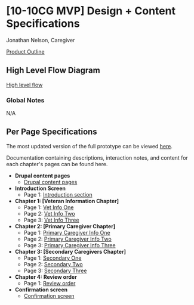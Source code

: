 # [10-10CG MVP] Design + Content Specifications 
Jonathan Nelson, Caregiver

[Product Outline](https://github.com/department-of-veterans-affairs/va.gov-team/blob/master/teams/vsa/teams/caregiver/product-outline.md)

## High Level Flow Diagram

[High level flow](https://github.com/department-of-veterans-affairs/va.gov-team/blob/master/products/caregivers/design-content%20specifications/flow.png)

### Global Notes

N/A 

## Per Page Specifications
The most updated version of the full prototype can be viewed [here](https://vsateams.invisionapp.com/share/UDW9MPS5ETW).

Documentation containing descriptions, interaction notes, and content for each chapter's pages can be found here.

- **Drupal content pages** 
   - [Drupal content pages](https://github.com/department-of-veterans-affairs/va.gov-team/blob/master/products/caregivers/design-content%20specifications/content-page.md)
- **Introduction Screen**
   - Page 1: [Introduction section](https://github.com/department-of-veterans-affairs/va.gov-team/blob/master/products/caregivers/design-content%20specifications/form-intro-page.md)
- **Chapter 1: [Veteran Information Chapter]**
   - Page 1: [Vet Info One](https://github.com/department-of-veterans-affairs/va.gov-team/blob/master/products/caregivers/design-content%20specifications/vet-personal%20info-1.md)
   - Page 2: [Vet Info Two](https://github.com/department-of-veterans-affairs/va.gov-team/blob/master/products/caregivers/design-content%20specifications/vet-contact%20info-2.md)
   - Page 3: [Vet Info Three](https://github.com/department-of-veterans-affairs/va.gov-team/blob/master/products/caregivers/design-content%20specifications/vet-medical%20info-3.md)
- **Chapter 2: [Primary Caregiver Chapter]**
   - Page 1: [Primary Caregiver Info One](https://github.com/department-of-veterans-affairs/va.gov-team/blob/master/products/caregivers/design-content%20specifications/caregiver-personal%20info-1.md)
   - Page 2: [Primary Caregiver Info Two](https://github.com/department-of-veterans-affairs/va.gov-team/blob/master/products/caregivers/design-content%20specifications/caregiver-contact%20info-2.md)
   - Page 3: [Primary Caregiver Info Three](https://github.com/department-of-veterans-affairs/va.gov-team/blob/master/products/caregivers/design-content%20specifications/caregiver-medical%20info-3.md)
- **Chapter 3: [Secondary Caregivers Chapter]**
   - Page 1: [Secondary One](https://github.com/department-of-veterans-affairs/va.gov-team/blob/master/products/caregivers/design-content%20specifications/secondary-caregiver-1.md)
   - Page 2: [Secondary Two](https://github.com/department-of-veterans-affairs/va.gov-team/blob/master/products/caregivers/design-content%20specifications/secondary-caregiver-2.md)
   - Page 3: [Secondary Three](https://github.com/department-of-veterans-affairs/va.gov-team/blob/master/products/caregivers/design-content%20specifications/secondary-caregiver-3.md)
- **Chapter 4: Review order** 
   - Page 1: [Review order]()
- **Confirmation screen** 
   - [Confirmation screen](https://github.com/department-of-veterans-affairs/va.gov-team/blob/master/teams/vsa/design/spec-template-confirmationpage.md)
